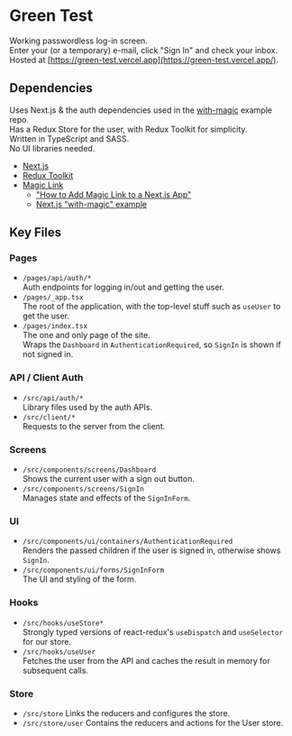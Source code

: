 # Green Test
Working passwordless log-in screen.  
Enter your (or a temporary) e-mail, click "Sign In" and check your inbox.  
Hosted at [https://green-test.vercel.app](https://green-test.vercel.app/).

## Dependencies
Uses Next.js & the auth dependencies used in the [with-magic](https://github.com/vercel/next.js/tree/canary/examples/with-magic) example repo.  
Has a Redux Store for the user, with Redux Toolkit for simplicity.  
Written in TypeScript and SASS.  
No UI libraries needed.  
  
* [Next.js](https://nextjs.org)
* [Redux Toolkit](https://redux-toolkit.js.org)
* [Magic Link](https://magic.link)
  * ["How to Add Magic Link to a Next.js App"](https://magic.link/posts/magic-link-nextjs)
  * [Next.js "with-magic" example](https://github.com/vercel/next.js/tree/canary/examples/with-magic)


## Key Files
### Pages
* `/pages/api/auth/*`  
  Auth endpoints for logging in/out and getting the user.
* `/pages/_app.tsx`  
  The root of the application, with the top-level stuff such as `useUser` to get the user.
* `/pages/index.tsx`  
  The one and only page of the site.  
  Wraps the `Dashboard` in `AuthenticationRequired`, so `SignIn` is shown if not signed in.
  
### API / Client Auth
* `/src/api/auth/*`  
  Library files used by the auth APIs.
* `/src/client/*`  
  Requests to the server from the client.

### Screens
* `/src/components/screens/Dashboard`  
  Shows the current user with a sign out button.
* `/src/components/screens/SignIn`  
  Manages state and effects of the `SignInForm`.

### UI
* `/src/components/ui/containers/AuthenticationRequired`  
  Renders the passed children if the user is signed in, otherwise shows `SignIn`.
* `/src/components/ui/forms/SignInForm`  
  The UI and styling of the form.

### Hooks
* `/src/hooks/useStore*`  
  Strongly typed versions of react-redux's `useDispatch` and `useSelector` for our store.
* `/src/hooks/useUser`  
  Fetches the user from the API and caches the result in memory for subsequent calls.

### Store
* `/src/store`
  Links the reducers and configures the store.
* `/src/store/user`
  Contains the reducers and actions for the User store.

